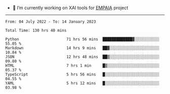 - 🔭 I’m currently working on XAI tools for [EMPAIA](https://en.empaia.org/) project

---

<!--START_SECTION:waka-->

```text
From: 04 July 2022 - To: 14 January 2023

Total Time: 130 hrs 40 mins

Python                     71 hrs 56 mins  █████████████▓░░░░░░░░░░░   55.05 %
Markdown                   14 hrs 9 mins   ██▓░░░░░░░░░░░░░░░░░░░░░░   10.84 %
JSON                       12 hrs 48 mins  ██▒░░░░░░░░░░░░░░░░░░░░░░   09.80 %
HTML                       7 hrs 1 min     █▒░░░░░░░░░░░░░░░░░░░░░░░   05.37 %
TypeScript                 5 hrs 56 mins   █░░░░░░░░░░░░░░░░░░░░░░░░   04.55 %
YAML                       5 hrs 12 mins   █░░░░░░░░░░░░░░░░░░░░░░░░   03.98 %
```

<!--END_SECTION:waka-->
